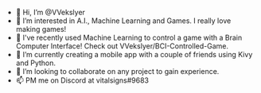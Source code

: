 - 👋 Hi, I’m @VVekslyer
- 👀 I’m interested in A.I., Machine Learning and Games. I really love making games!
- 🧠 I've recently used Machine Learning to control a game with a Brain Computer Interface! Check out VVekslyer/BCI-Controlled-Game.
- 📱 I’m currently creating a mobile app with a couple of friends using Kivy and Python.
- 🤝 I’m looking to collaborate on any project to gain experience.
- 📫 PM me on Discord at vitalsigns#9683


